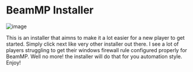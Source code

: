 # BeamMP Installer

![image](https://user-images.githubusercontent.com/78676320/230285003-a90174aa-a801-447b-bfd5-bd616c57172d.png)

This is an installer that aimns to make it a lot easier for a new player to get started. Simply click next like very other installer out there. 
I see a lot of players struggling to get their windows firewall rule configured properly for BeamMP.
Well no more! the installer will do that for you automation style.
Enjoy!
